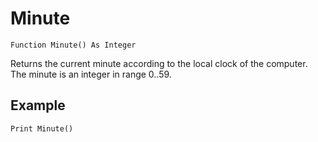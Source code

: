 <!--time-->
Minute
======

```eppabasic
Function Minute() As Integer
```

Returns the current minute according to the local clock of the computer.
The minute is an integer in range 0..59.

Example
---------
```eppabasic
Print Minute()
```
